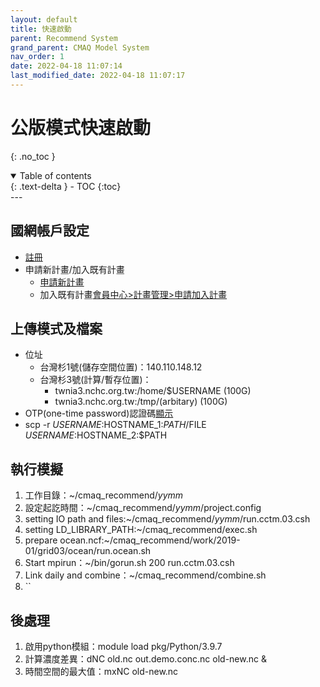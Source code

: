 ```yaml
---
layout: default
title: 快速啟動
parent: Recommend System
grand_parent: CMAQ Model System
nav_order: 1
date: 2022-04-18 11:07:14
last_modified_date: 2022-04-18 11:07:17
---
```


# 公版模式快速啟動
{: .no_toc }

<details open markdown="block">
  <summary>
    Table of contents
  </summary>
  {: .text-delta }
- TOC
{:toc}
</details>
---

## 國網帳戶設定
- [註冊](https://iservice.nchc.org.tw/nchc_service/index.php?lang_type=#secondPage)
- 申請新計畫/加入既有計畫
  - [申請新計畫](https://iservice.nchc.org.tw/nchc_service/nchc_account_verify.php?return_address=767786f8-66fc-40e9-8c15-351a48c8ad2c)
  - 加入既有計畫[會員中心>計畫管理>申請加入計畫](https://iservice.nchc.org.tw/module_page.php?module=nchc_service#nchc_service/nchc_service.php?action=join_apply_list)    

## 上傳模式及檔案
- 位址
  - 台灣杉1號(儲存空間位置)：140.110.148.12
  - 台灣杉3號(計算/暫存位置)：
    - twnia3.nchc.org.tw:/home/$USERNAME (100G)
    - twnia3.nchc.org.tw:/tmp/(arbitary) (100G)
- OTP(one-time password)認證碼[顯示](https://iservice.nchc.org.tw/module_page.php?module=nchc_service#nchc_service/nchc_service.php?action=nchc_motp_unix_account_edit)
- scp -r $USERNAME:$HOSTNAME_1:$PATH/$FILE $USERNAME:$HOSTNAME_2:$PATH

## 執行模擬

1. 工作目錄：~/cmaq_recommend/*yymm*
2. 設定起訖時間：~/cmaq_recommend/*yymm*/project.config
3. setting IO path and files:~/cmaq_recommend/*yymm*/run.cctm.03.csh
4. setting LD_LIBRARY_PATH:~/cmaq_recommend/exec.sh
5. prepare ocean.ncf:~/cmaq_recommend/work/2019-01/grid03/ocean/run.ocean.sh
6. Start mpirun：~/bin/gorun.sh 200 run.cctm.03.csh
7. Link daily and combine：~/cmaq_recommend/combine.sh
8. ``

## 後處理
1. 啟用python模組：module load pkg/Python/3.9.7
1. 計算濃度差異：dNC old.nc out.demo.conc.nc old-new.nc &
1. 時間空間的最大值：mxNC old-new.nc 